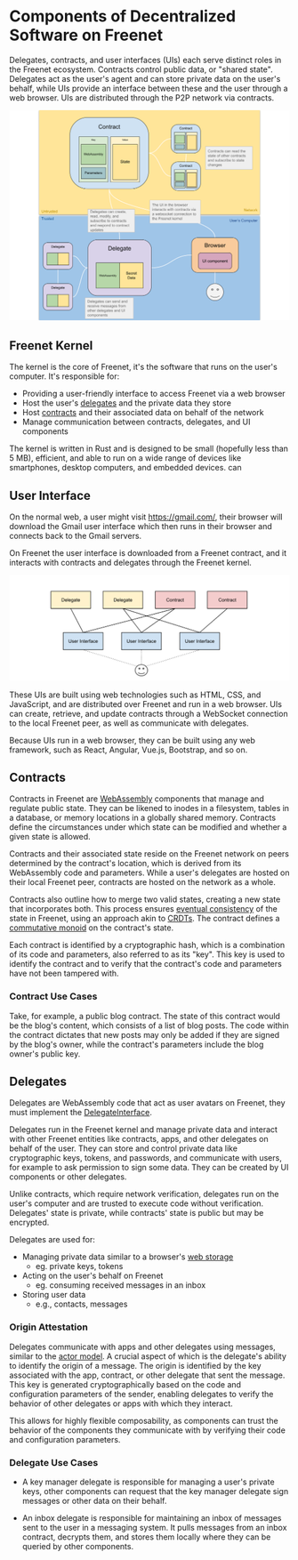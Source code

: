 # Components of Decentralized Software on Freenet

Delegates, contracts, and user interfaces (UIs) each serve distinct roles in the
Freenet ecosystem. Contracts control public data, or "shared state". Delegates
act as the user's agent and can store private data on the user's behalf, while
UIs provide an interface between these and the user through a web browser. UIs
are distributed through the P2P network via contracts.

![Architectural Primitives Diagram](components.svg)

## Freenet Kernel

The kernel is the core of Freenet, it's the software that runs on the user's
computer. It's responsible for:

* Providing a user-friendly interface to access Freenet via a web browser
* Host the user's [delegates](#delegates) and the private data they store
* Host [contracts](#contracts) and their associated data on behalf of the network
* Manage communication between contracts, delegates, and UI components

The kernel is written in Rust and is designed to be small (hopefully less than 5
MB), efficient, and able to run on a wide range of devices like smartphones, desktop
computers, and embedded devices.
can 
## User Interface

On the normal web, a user might visit https://gmail.com/, their browser
will download the Gmail user interface which then runs in their browser and connects back to the Gmail servers. 

On Freenet the user interface is downloaded from a Freenet contract, and it
interacts with contracts and delegates through the Freenet kernel.

![Delegate, Contrat, and UI Diagram](ui_delegate_contract.svg)

These UIs are built using web technologies such as HTML, CSS, and JavaScript,
and are distributed over Freenet and run in a web browser. UIs can create,
retrieve, and update contracts through a WebSocket connection to the local
Freenet peer, as well as communicate with delegates. 

Because UIs run in a web browser, they can be built using any web framework,
such as React, Angular, Vue.js, Bootstrap, and so on. 


## Contracts

Contracts in Freenet are [WebAssembly](https://webassembly.org) components that
manage and regulate public state. They can be likened to inodes in a filesystem,
tables in a database, or memory locations in a globally shared memory. Contracts
define the circumstances under which state can be modified and whether a given
state is allowed.

Contracts and their associated state reside on the Freenet network on peers
determined by the contract's location, which is derived from its WebAssembly
code and parameters. While a user's delegates are hosted on their local Freenet
peer, contracts are hosted on the network as a whole.

Contracts also outline how to merge two valid states, creating a new state that
incorporates both. This process ensures [eventual
consistency](https://en.wikipedia.org/wiki/Eventual_consistency) of the state in
Freenet, using an approach akin to
[CRDTs](https://en.wikipedia.org/wiki/Conflict-free_replicated_data_type). The contract
defines a [commutative monoid](https://en.wikipedia.org/wiki/Monoid#Commutative_monoid)
on the contract's state.

Each contract is identified by a cryptographic hash, which is a combination of
its code and parameters, also referred to as its "key". This key is used to
identify the contract and to verify that the contract's code and parameters have
not been tampered with.

### Contract Use Cases

Take, for example, a public blog contract. The state of this contract would be
the blog's content, which consists of a list of blog posts. The code within the
contract dictates that new posts may only be added if they are signed by the
blog's owner, while the contract's parameters include the blog owner's public
key.


## Delegates

Delegates are WebAssembly code that act as user avatars on Freenet, they
must implement the [DelegateInterface](https://github.com/freenet/locutus/blob/b1e59528eaeba31c7f09881594d19347de60e8cd/crates/locutus-stdlib/src/delegate_interface.rs#L121).

Delegates run in the Freenet kernel and manage private data and interact with
other Freenet entities like contracts, apps, and other delegates on behalf of
the user. They can store and control private data like cryptographic keys,
tokens, and passwords, and communicate with users, for example to ask permission
to sign some data. They can be created by UI components or other delegates.

Unlike contracts, which require network verification, delegates run on the
user's computer and are trusted to execute code without verification. Delegates'
state is private, while contracts' state is public but may be encrypted.

Delegates are used for:
- Managing private data similar to a browser's [web
  storage](https://en.wikipedia.org/wiki/Web_storage)
  - eg. private keys, tokens
- Acting on the user's behalf on Freenet
  - eg. consuming received messages in an inbox
- Storing user data
  - e.g., contacts, messages

### Origin Attestation

Delegates communicate with apps and other delegates using messages, similar to
the [actor model](https://en.wikipedia.org/wiki/Actor_model). A crucial
aspect of which is the delegate's ability to identify the origin of a message.
The origin is identified by the key associated with the app, contract, or other
delegate that sent the message. This key is generated cryptographically based on
the code and configuration parameters of the sender, enabling delegates to
verify the behavior of other delegates or apps with which they interact.

This allows for highly flexible composability, as components can trust the
behavior of the components they communicate with by verifying their code and
configuration parameters.

### Delegate Use Cases

* A key manager delegate is responsible for managing a user's private keys,
  other components can request that the key manager delegate sign messages
  or other data on their behalf.

* An inbox delegate is responsible for maintaining an inbox of messages sent to
  the user in a messaging system. It pulls messages from an inbox contract,
  decrypts them, and stores them locally where they can be queried by other
  components.
